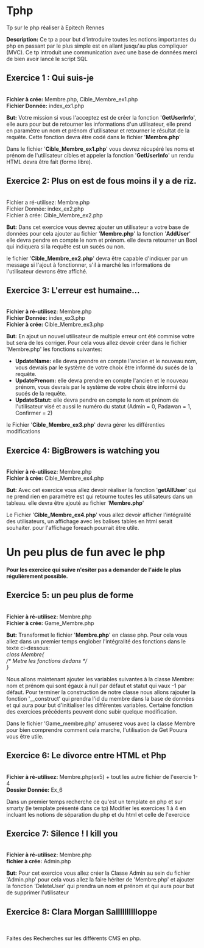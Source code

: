 # Tphp
Tp sur le php réaliser à Epitech Rennes 

<strong>Description:</strong> Ce tp a pour but d'introduire toutes les notions importantes du php en passant par le plus simple est en allant jusqu'au plus compliquer (MVC). Ce tp introduit une communication avec une base de données merci de bien avoir lancé le script SQL

<h2>Exercice 1 : Qui suis-je</h2><br/>
<strong>Fichier à crée:</strong> Membre.php, Cible_Membre_ex1.php<br/>
<strong>Fichier Donnée:</strong> index_ex1.php

<strong>But:</strong> Votre mission si vous l'acceptez est de créer la fonction '<strong>GetUserInfo</strong>', elle aura pour but de retourner les informations d'un utilisateur, elle prend en paramètre un nom et prénom d'utilisateur et retourner le résultat de la requête. Cette fonction devra être codé dans le fichier '<strong>Membre.php</strong>'

Dans le fichier '<strong>Cible_Membre_ex1.php</strong>' vous devrez récupéré les noms et prénom de l'utilisateur cibles et appeler la fonction '<strong>GetUserInfo</strong>' un rendu HTML devra être fait (forme libre).

<h2>Exercice 2: Plus on est de fous moins il y a de riz.</h2><br/>
</strong>Fichier a ré-utilisez:</stron> Membre.php<br/>
</strong>Fichier Donnée:</stron> index_ex2.php<br/>
</strong>Fichier à crée:</stron> Cible_Membre_ex2.php<br/>

<strong>But:</strong> Dans cet exercice vous devrez ajouter un utilisateur a votre base de données pour cela ajouter au fichier '<strong>Membre.php</strong>'  la fonction '<strong>AddUser</strong>' elle devra pendre en compte le nom et prénom. elle devra retourner un Bool qui indiquera si la requête est un sucés ou non.

le fichier '<strong>Cible_Membre_ex2.php</strong>' devra être capable d'indiquer par un message si l'ajout à fonctionner, s'il à marché les informations de l'utilisateur devrons être affiché.

<h2>Exercice 3: L'erreur est humaine...</h2><br/>
<strong>Fichier à ré-utilisez:</strong> Membre.php<br/>
<strong>Fichier Donnée:</strong> index_ex3.php<br/>
<strong>Fichier à crée:</strong> Cible_Membre_ex3.php<br/>

<strong>But:</strong> En ajout un nouvel utilisateur de multiple erreur ont été commise votre but sera de les corriger. Pour cela vous allez devoir créer dans le fichier 'Membre.php' les fonctions suivantes:
 - <strong>UpdateName:</strong> elle devra prendre en compte l'ancien et le nouveau nom, vous devrais par le système de votre choix être informé du sucés de la requête. 
 - <strong>UpdatePrenom:</strong> elle devra prendre en compte l'ancien et le nouveau prénom, vous devrais par le système de votre choix être informé du sucés de la requête. 
 - <strong>UpdateStatut:</strong> elle devra pendre en compte le nom et prénom de l'utilisateur visé et aussi le numéro du statut (Admin = 0, Padawan = 1, Confirmer = 2)

le Fichier '<strong>Cible_Membre_ex3.php</strong>' devra gérer les différenties modifications

<h2>Exercice 4: BigBrowers is watching you</h2><br/>
<strong>Fichier à ré-utilisez:</strong> Membre.php<br/>
<strong>Fichier à crée:</strong> Cible_Membre_ex4.php<br/>

<strong>But:</strong> Avec cet exercice vous allez devoir réaliser la fonction '<strong>getAllUser</strong>' qui ne prend rien en paramètre est qui retourne toutes les utilisateurs dans un tableau. elle devra être ajouté au fichier '<strong>Membre.php</strong>'

Le Fichier '<strong>Cible_Membre_ex4.php</strong>' vous allez devoir afficher l'intégralité des utilisateurs, un affichage avec les balises tables en html serait souhaiter. pour l'affichage foreach pourrait être utile.

<h1>Un peu plus de fun avec le php</h1>

<h4>Pour les exercice qui suive n'esiter pas a demander de l'aide le plus régulièrement possible.</h4>


<h2>Exercice 5: un peu plus de forme</h2><br/>
<strong>Fichier à ré-utilisez:</strong> Membre.php<br/>
<strong>Fichier à crée:</strong> Game_Membre.php<br/>

<strong>But:</strong> Transformet le fichier '<strong>Membre.php</strong>'  en classe php. Pour cela vous allez dans un premier temps englober l'intégralité des fonctions dans le texte ci-dessous:<br/>
<em>class Membre{<br/>/* Metre les fonctions dedans */<br/>}<br/></em>

Nous allons maintenant ajouter les variables suivantes à la classe Membre: nom et prénom qui sont égaux à null par défaut et statut qui vaux -1 par défaut. Pour terminer la construction de notre classe nous allons rajouter la fonction '__construct' qui prendra l'id du membre dans la base de données et qui aura pour but d'initialiser les différentes variables. Certaine fonction des exercices précédents peuvent donc subir quelque modification.

Dans le fichier '</strong>Game_membre.php</strong>' amuserez vous avec la classe Membre pour bien comprendre comment cela marche, l'utilisation de Get Pouura vous être utile.

<h2>Exercice 6: Le divorce entre HTML et Php</h2><br/>
<strong>Fichier à ré-utilisez:</strong> Membre.php(ex5) + tout les autre fichier de l'exercie 1-4<br/>
<strong>Dossier Donnée:</strong> Ex_6<br/>

Dans un premier temps  recherche ce qu'est un template en php et sur smarty (le template présenté dans ce tp) Modifier les exercices 1 à 4 en incluant les notions de séparation du php et du html et celle de l'exercice 

<h2>Exercice 7: Silence ! I kill you</h2><br/>
<strong>Fichier à ré-utilisez:</strong> Membre.php</br>
<strong>fichier à crée:</strong> Admin.php</br>

<strong>But:</strong> Pour cet exercice vous allez créer la Classe Admin au sein du fichier 'Admin.php' pour cela vous allez la faire hériter de 'Membre.php' et ajouter la fonction 'DeleteUser' qui prendra un nom et prénom et qui aura pour but de supprimer l'utilisateur
<h2>Exercice 8: Clara Morgan Salllllllllloppe</h2><br/>

Faites des Recherches sur les différents CMS en php.

